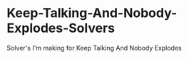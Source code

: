 # Keep-Talking-And-Nobody-Explodes-Solvers
Solver's I'm making for Keep Talking And Nobody Explodes
